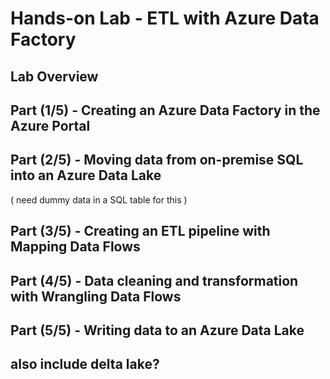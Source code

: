 # Hands-on Lab - ETL with Azure Data Factory

## Lab Overview


## Part (1/5) - Creating an Azure Data Factory in the Azure Portal



## Part (2/5) - Moving data from on-premise SQL into an Azure Data Lake 
( need dummy data in a SQL table for this ) 


## Part (3/5) - Creating an ETL pipeline with Mapping Data Flows



## Part (4/5) - Data cleaning and transformation with Wrangling Data Flows



## Part (5/5) - Writing data to an Azure Data Lake



## also include delta lake?
